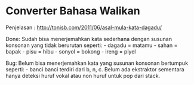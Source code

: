 Converter Bahasa Walikan
========================

Penjelasan : 
    http://tonisb.com/2011/06/asal-mula-kata-dagadu/
    
Done:
    Sudah bisa menerjemahkan kata sederhana dengan susunan konsonan yang tidak berurutan seperti:
    - dagadu = matamu
    - sahan = bapak
    - pisu = hibu
    - sonyol = bokong
    - ireng = piyel

Bug:
    Belum bisa menerjemahkan kata yang susunan konsonan bertumpuk seperti:
    - banci
        banci terdiri dari b, n, c. Belum ada ekstraktor sementara hanya deteksi huruf vokal atau non huruf untuk pop dari stack.

